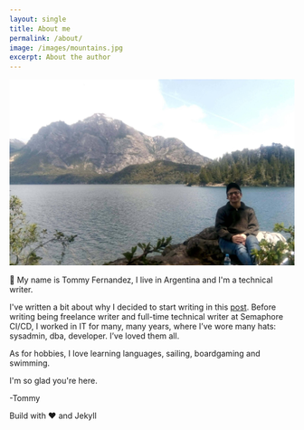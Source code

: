```yaml
---
layout: single
title: About me
permalink: /about/
image: /images/mountains.jpg
excerpt: About the author
---
```


![Me](/images/mountains.jpg)

👋 My name is Tommy Fernandez, I live in Argentina and I'm a technical writer.

I've written a bit about why I decided to start writing in this [post](/post/what-got-me-writing). Before writing being freelance writer and full-time technical writer at Semaphore CI/CD, I worked in IT for many, many years, where I’ve wore many hats: sysadmin, dba, developer. I’ve loved them all. 

As for hobbies, I love learning languages, sailing, boardgaming and swimming. 

I'm so glad you're here.

-Tommy

Build with ❤️ and Jekyll
